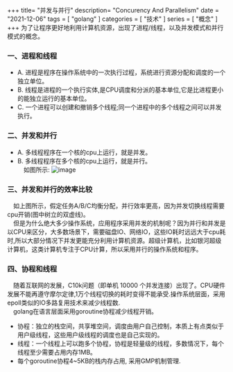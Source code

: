 +++
title= "并发与并行"
description= "Concurency And Parallelism"
date = "2021-12-06"
tags = [
    "golang"
]
categories = [
  "技术"
]
series = [
  "概念"
]
+++
   为了让程序更好地利用计算机资源，出现了进程/线程，以及并发模式和并行模式的概念。

### 一、进程和线程

  - A. 进程是程序在操作系统中的一次执行过程，系统进行资源分配和调度的一个独立单位。
  - B. 线程是进程的一个执行实体,是CPU调度和分派的基本单位,它是比进程更小的能独立运行的基本单位。
  - C. 一个进程可以创建和撤销多个线程;同一个进程中的多个线程之间可以并发执行。

### 二、并发和并行

  - A. 多线程程序在一个核的cpu上运行，就是并发。
  - B. 多线程程序在多个核的cpu上运行，就是并行。  
  &emsp;如图所示:
  ![image](images/post/golang/Concurrency_Parallelism.webp)

### 三、并发和并行的效率比较
  &emsp;如上图所示，假定任务A/B/C均衡分配，并行效率更高，因为并发切换线程需要cpu开销(图中树立的双虚线)。  
  &emsp;但是为什么绝大多少操作系统，应用程序采用并发的机制呢？因为并行和并发是以CPU来区分，大多数场景下，需要磁盘IO、网络IO，这些IO耗时远远大于cpu耗时,所以大部分情况下并发更能充分利用计算机资源。超级计算机，比如银河超级计算机，这类计算机专注于CPU计算，所以采用并行的操作系统和程序。

### 四、协程和线程
  &emsp;随着互联网的发展，C10k问题（即单机 10000 个并发连接）出现了。CPU硬件发展不能再遵守摩尔定律,1万个线程切换的耗时变得不能承受.操作系统层面，采用epoll类似的IO多路复用技术来减少线程数.  
  &emsp;golang在语言层面采用goroutine协程减少线程开销。
  - 协程：独立的栈空间，共享堆空间，调度由用户自己控制，本质上有点类似于用户级线程，这些用户级线程的调度也是自己实现的。
  - 线程：一个线程上可以跑多个协程，协程是轻量级的线程，多数情况下，每个线程至少需要占用内存1MB。
  - 每个goroutine协程4~5KB的栈内存占用, 采用GMP机制管理.
